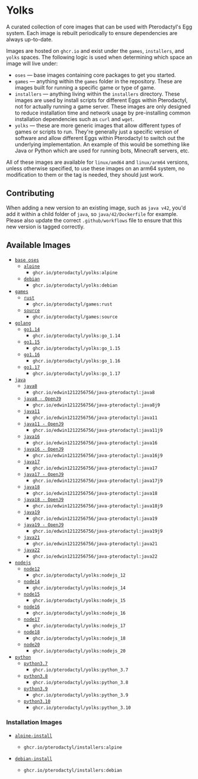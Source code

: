 # Yolks

A curated collection of core images that can be used with Pterodactyl's Egg system. Each image is rebuilt
periodically to ensure dependencies are always up-to-date.

Images are hosted on `ghcr.io` and exist under the `games`, `installers`, and `yolks` spaces. The following logic
is used when determining which space an image will live under:

* `oses` — base images containing core packages to get you started.
* `games` — anything within the `games` folder in the repository. These are images built for running a specific game
or type of game.
* `installers` — anything living within the `installers` directory. These images are used by install scripts for different
Eggs within Pterodactyl, not for actually running a game server. These images are only designed to reduce installation time
and network usage by pre-installing common installation dependencies such as `curl` and `wget`.
* `yolks` — these are more generic images that allow different types of games or scripts to run. They're generally just
a specific version of software and allow different Eggs within Pterodactyl to switch out the underlying implementation. An
example of this would be something like Java or Python which are used for running bots, Minecraft servers, etc.

All of these images are available for `linux/amd64` and `linux/arm64` versions, unless otherwise specified, to use
these images on an arm64 system, no modification to them or the tag is needed, they should just work.

## Contributing

When adding a new version to an existing image, such as `java v42`, you'd add it within a child folder of `java`, so
`java/42/Dockerfile` for example. Please also update the correct `.github/workflows` file to ensure that this new version
is tagged correctly.

## Available Images

* [`base oses`](https://github.com/pterodactyl/yolks/tree/master/oses)
  * [`alpine`](https://github.com/pterodactyl/yolks/tree/master/oses/alpine)
    * `ghcr.io/pterodactyl/yolks:alpine`
  * [`debian`](https://github.com/pterodactyl/yolks/tree/master/oses/debian)
    * `ghcr.io/pterodactyl/yolks:debian`
* [`games`](https://github.com/pterodactyl/yolks/tree/master/games)
  * [`rust`](https://github.com/pterodactyl/yolks/tree/master/games/rust)
    * `ghcr.io/pterodactyl/games:rust`
  * [`source`](https://github.com/pterodactyl/yolks/tree/master/games/source)
    * `ghcr.io/pterodactyl/games:source`
* [`golang`](https://github.com/pterodactyl/yolks/tree/master/go)
  * [`go1.14`](https://github.com/pterodactyl/yolks/tree/master/go/1.14)
    * `ghcr.io/pterodactyl/yolks:go_1.14`
  * [`go1.15`](https://github.com/pterodactyl/yolks/tree/master/go/1.15)
    * `ghcr.io/pterodactyl/yolks:go_1.15`
  * [`go1.16`](https://github.com/pterodactyl/yolks/tree/master/go/1.16)
    * `ghcr.io/pterodactyl/yolks:go_1.16`
  * [`go1.17`](https://github.com/pterodactyl/yolks/tree/master/go/1.17)
    * `ghcr.io/pterodactyl/yolks:go_1.17`
* [`java`](https://github.com/edwin1212256756/java-pterodactyl-/tree/main/java)
  * [`java8`](https://github.com/edwin1212256756/java-pterodactyl-/tree/main/java/8)
    * `ghcr.io/edwin1212256756/java-pterodactyl:java8`
  * [`java8 - OpenJ9`](https://github.com/edwin1212256756/java-pterodactyl-/tree/main/java/8j9)
    * `ghcr.io/edwin1212256756/java-pterodactyl:java8j9`
  * [`java11`](https://github.com/edwin1212256756/java-pterodactyl-/tree/main/java/11)
    * `ghcr.io/edwin1212256756/java-pterodactyl:java11`
  * [`java11 - OpenJ9`](https://github.com/edwin1212256756/java-pterodactyl-/tree/main/java/11j9)
    * `ghcr.io/edwin1212256756/java-pterodactyl:java11j9`
  * [`java16`](https://github.com/edwin1212256756/java-pterodactyl-/tree/main/java/16)
    * `ghcr.io/edwin1212256756/java-pterodactyl:java16`
  * [`java16 - OpenJ9`](https://github.com/edwin1212256756/java-pterodactyl-/tree/main/java/16j9)
    * `ghcr.io/edwin1212256756/java-pterodactyl:java16j9`
  * [`java17`](https://github.com/edwin1212256756/java-pterodactyl-/tree/main/java/17)
    * `ghcr.io/edwin1212256756/java-pterodactyl:java17`
  * [`java17 - OpenJ9`](https://github.com/edwin1212256756/java-pterodactyl-/tree/main/java/17j9)
    * `ghcr.io/edwin1212256756/java-pterodactyl:java17j9`
  * [`java18`](https://github.com/edwin1212256756/java-pterodactyl-/tree/main/java/18)
    * `ghcr.io/edwin1212256756/java-pterodactyl:java18`
  * [`java18 - OpenJ9`](https://github.com/edwin1212256756/java-pterodactyl-/tree/main/java/18j9)
    * `ghcr.io/edwin1212256756/java-pterodactyl:java18j9`
  * [`java19`](https://github.com/edwin1212256756/java-pterodactyl-/tree/main/java/19)
    * `ghcr.io/edwin1212256756/java-pterodactyl:java19`
  * [`java19 - OpenJ9`](https://github.com/edwin1212256756/java-pterodactyl-/tree/main/java/19j9)
    * `ghcr.io/edwin1212256756/java-pterodactyl:java19j9`
  * [`java21`](https://github.com/edwin1212256756/java-pterodactyl-/tree/main/java/21)
    * `ghcr.io/edwin1212256756/java-pterodactyl:java21`
  * [`java22`](https://github.com/edwin1212256756/java-pterodactyl-/tree/main/java/22)
    * `ghcr.io/edwin1212256756/java-pterodactyl:java22`
* [`nodejs`](https://github.com/pterodactyl/yolks/tree/master/nodejs)
  * [`node12`](https://github.com/pterodactyl/yolks/tree/master/nodejs/12)
    * `ghcr.io/pterodactyl/yolks:nodejs_12`
  * [`node14`](https://github.com/pterodactyl/yolks/tree/master/nodejs/14)
    * `ghcr.io/pterodactyl/yolks:nodejs_14`
  * [`node15`](https://github.com/pterodactyl/yolks/tree/master/nodejs/15)
    * `ghcr.io/pterodactyl/yolks:nodejs_15`
  * [`node16`](https://github.com/pterodactyl/yolks/tree/master/nodejs/16)
    * `ghcr.io/pterodactyl/yolks:nodejs_16`
  * [`node17`](https://github.com/pterodactyl/yolks/tree/master/nodejs/17)
    * `ghcr.io/pterodactyl/yolks:nodejs_17`
  * [`node18`](https://github.com/pterodactyl/yolks/tree/master/nodejs/18)
    * `ghcr.io/pterodactyl/yolks:nodejs_18`
  * [`node20`](https://github.com/pterodactyl/yolks/tree/master/nodejs/18)
    * `ghcr.io/pterodactyl/yolks:nodejs_20`
* [`python`](https://github.com/pterodactyl/yolks/tree/master/python)
  * [`python3.7`](https://github.com/pterodactyl/yolks/tree/master/python/3.7)
    * `ghcr.io/pterodactyl/yolks:python_3.7`
  * [`python3.8`](https://github.com/pterodactyl/yolks/tree/master/python/3.8)
    * `ghcr.io/pterodactyl/yolks:python_3.8`
  * [`python3.9`](https://github.com/pterodactyl/yolks/tree/master/python/3.9)
    * `ghcr.io/pterodactyl/yolks:python_3.9`
  * [`python3.10`](https://github.com/pterodactyl/yolks/tree/master/python/3.10)
    * `ghcr.io/pterodactyl/yolks:python_3.10`

### Installation Images

* [`alpine-install`](https://github.com/pterodactyl/yolks/tree/master/installers/alpine)
  * `ghcr.io/pterodactyl/installers:alpine`

* [`debian-install`](https://github.com/pterodactyl/yolks/tree/master/installers/debian)
  * `ghcr.io/pterodactyl/installers:debian`
